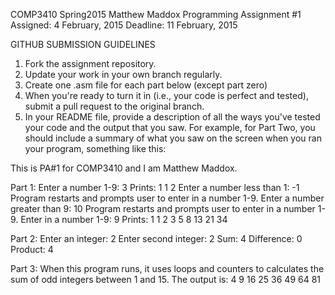 COMP3410 Spring2015
Matthew Maddox
Programming Assignment #1
Assigned: 4 February, 2015
Deadline: 11 February, 2015


GITHUB SUBMISSION GUIDELINES
1. Fork the assignment repository.
2. Update your work in your own branch regularly.
3. Create one .asm file for each part below (except part zero)
4. When you're ready to turn it in (i.e., your code is perfect and tested), submit a pull request to the original branch.
5. In your README file, provide a description of all the ways you've tested your code and the output that you saw. For example, for Part Two, you should include a summary of what you saw on the screen when you ran your program, something like this:



This is PA#1 for COMP3410 and I am Matthew Maddox.

Part 1:
Enter a number 1-9: 3
Prints: 1 1 2
Enter a number less than 1: -1
Program restarts and prompts user to enter in a number 1-9.
Enter a number greater than 9: 10
Program restarts and prompts user to enter in a number 1-9.
Enter in a number 1-9: 9
Prints: 1 1 2 3 5 8 13 21 34

Part 2:
Enter an integer: 2
Enter second integer: 2
Sum: 4
Difference: 0
Product: 4

Part 3:
When this program runs, it uses loops and counters to calculates the sum of odd integers between 1 and 15.
The output is: 4 9 16 25 36 49 64 81


